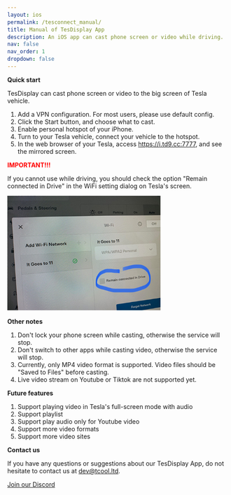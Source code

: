 ```yaml
---
layout: ios
permalink: /tesconnect_manual/
title: Manual of TesDisplay App
description: An iOS app can cast phone screen or video while driving.
nav: false
nav_order: 1
dropdown: false
---
```

<!-- _pages/tesconnect_manual.md -->

**Quick start**

TesDisplay can cast phone screen or video to the big screen of Tesla vehicle.
1. Add a VPN configuration. For most users, please use default config.
2. Click the Start button, and choose what to cast.
3. Enable personal hotspot of your iPhone.
4. Turn to your Tesla vehicle, connect your vehicle to the hotspot.
5. In the web browser of your Tesla, access https://i.td9.cc:7777, and see the mirrored screen.

**<span style="color: red"><b>IMPORTANT!!!</b></span>**

<p>If you cannot use while driving, you should check the option "Remain connected in Drive" in the WiFi setting dialog on Tesla's screen.</p>
<img src="/assets/img/wifi-connected.jpg" width="350px">

**Other notes**

1. Don't lock your phone screen while casting, otherwise the service will stop.
2. Don't switch to other apps while casting video, otherwise the service will stop.
3. Currently, only MP4 video format is supported. Video files should be "Saved to Files" before casting.
4. Live video stream on Youtube or Tiktok are not supported yet.

**Future features**

1. Support playing video in Tesla's full-screen mode with audio
2. Support playlist
3. Support play audio only for Youtube video
4. Support more video formats
5. Support more video sites

**Contact us**

If you have any questions or suggestions about our TesDisplay App, do not hesitate to contact us at <a href="mailto:dev@tcool.ltd">dev@tcool.ltd</a>.
<p><a href ="https://discord.gg/Tvbs9uWcN9" target="_blank">Join our Discord</a></p>
